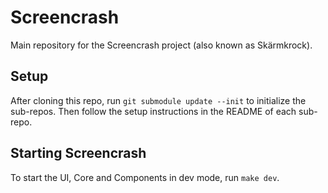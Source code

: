 # Screencrash
Main repository for the Screencrash project (also known as Skärmkrock).

## Setup

After cloning this repo, run `git submodule update --init` to initialize the
sub-repos. Then follow the setup instructions in the README of each sub-repo.

## Starting Screencrash

To start the UI, Core and Components in dev mode, run `make dev`.